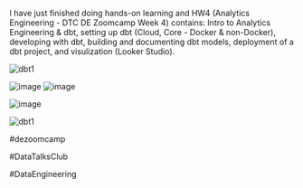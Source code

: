 I have just finished doing hands-on learning and HW4 (Analytics Engineering - DTC DE Zoomcamp Week 4) contains: Intro to Analytics Engineering & dbt,  setting up dbt (Cloud, Core - Docker & non-Docker), developing with dbt, building and documenting dbt models, deployment of a dbt project, and visulization (Looker Studio).

![dbt1](https://github.com/garjita63/de-zoomcamp-2024/assets/77673886/d58657d8-916e-4875-a751-8b0371b62036)

![image](https://github.com/garjita63/de-zoomcamp-2024/assets/77673886/f61ea006-d8fe-4b29-a7ee-234409c94a03)
![image](https://github.com/garjita63/de-zoomcamp-2024/assets/77673886/391fff74-c7e1-46a3-9652-e74dfa28045a)

![image](https://github.com/garjita63/de-zoomcamp-2024/assets/77673886/a8e84e95-089c-46e6-a8e1-09b7c1868ab6)


![dbt1](https://github.com/garjita63/de-zoomcamp-2024/assets/77673886/83cc4761-fa29-4cad-8a2f-7fbc21a1bf65)



#dezoomcamp

#DataTalksClub

#DataEngineering
